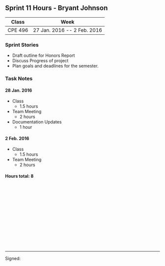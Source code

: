 ## Sprint 11 Hours - Bryant Johnson

Class | Week
----- | ----
CPE 496 | 27 Jan. 2016 -- 2 Feb. 2016

### Sprint Stories

* Draft outline for Honors Report
* Discuss Progress of project
* Plan goals and deadlines for the semester.

### Task Notes

#### 28 Jan. 2016

* Class
    * 1.5 hours
* Team Meeting
	* 2 hours
* Documentation Updates
	* 1 hour

#### 2 Feb. 2016

* Class
	* 1.5 hours
* Team Meeting
	* 2 hours
#### Hours total: 8



<br><br><br><br><br><br>
<br><br><br><br><br><br>

---

Signed: 
